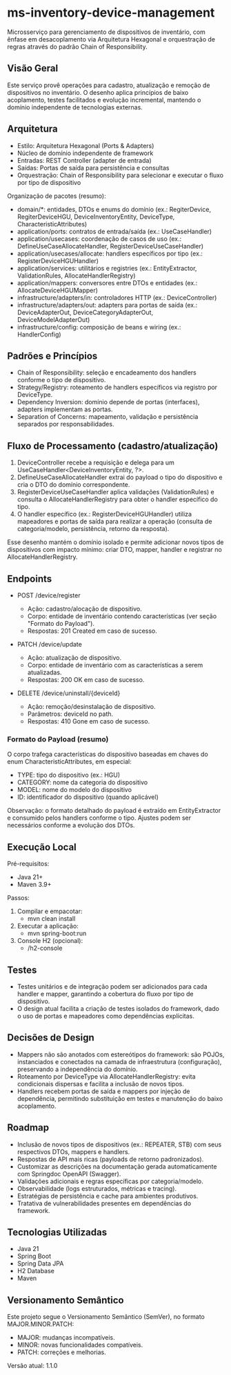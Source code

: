 # ms-inventory-device-management

Microsserviço para gerenciamento de dispositivos de inventário, com ênfase em desacoplamento via Arquitetura Hexagonal e orquestração de regras através do padrão Chain of Responsibility.

## Visão Geral

Este serviço provê operações para cadastro, atualização e remoção de dispositivos no inventário. O desenho aplica princípios de baixo acoplamento, testes facilitados e evolução incremental, mantendo o domínio independente de tecnologias externas.

## Arquitetura

- Estilo: Arquitetura Hexagonal (Ports & Adapters)
- Núcleo de domínio independente de framework
- Entradas: REST Controller (adapter de entrada)
- Saídas: Portas de saída para persistência e consultas
- Orquestração: Chain of Responsibility para selecionar e executar o fluxo por tipo de dispositivo

Organização de pacotes (resumo):
- domain/*: entidades, DTOs e enums do domínio (ex.: RegiterDevice, RegiterDeviceHGU, DeviceInventoryEntity, DeviceType, CharacteristicAttributes)
- application/ports: contratos de entrada/saída (ex.: UseCaseHandler)
- application/usecases: coordenação de casos de uso (ex.: DefineUseCaseAllocateHandler, RegisterDeviceUseCaseHandler)
- application/usecases/allocate: handlers específicos por tipo (ex.: RegisterDeviceHGUHandler)
- application/services: utilitários e registries (ex.: EntityExtractor, ValidationRules, AllocateHandlerRegistry)
- application/mappers: conversores entre DTOs e entidades (ex.: AllocateDeviceHGUMapper)
- infrastructure/adapters/in: controladores HTTP (ex.: DeviceController)
- infrastructure/adapters/out: adapters para portas de saída (ex.: DeviceAdapterOut, DeviceCategoryAdapterOut, DeviceModelAdapterOut)
- infrastructure/config: composição de beans e wiring (ex.: HandlerConfig)

## Padrões e Princípios

- Chain of Responsibility: seleção e encadeamento dos handlers conforme o tipo de dispositivo.
- Strategy/Registry: roteamento de handlers específicos via registro por DeviceType.
- Dependency Inversion: domínio depende de portas (interfaces), adapters implementam as portas.
- Separation of Concerns: mapeamento, validação e persistência separados por responsabilidades.

## Fluxo de Processamento (cadastro/atualização)

1) DeviceController recebe a requisição e delega para um UseCaseHandler<DeviceInventoryEntity, ?>.
2) DefineUseCaseAllocateHandler extrai do payload o tipo do dispositivo e cria o DTO do domínio correspondente.
3) RegisterDeviceUseCaseHandler aplica validações (ValidationRules) e consulta o AllocateHandlerRegistry para obter o handler específico do tipo.
4) O handler específico (ex.: RegisterDeviceHGUHandler) utiliza mapeadores e portas de saída para realizar a operação (consulta de categoria/modelo, persistência, retorno da resposta).

Esse desenho mantém o domínio isolado e permite adicionar novos tipos de dispositivos com impacto mínimo: criar DTO, mapper, handler e registrar no AllocateHandlerRegistry.

## Endpoints

- POST /device/register
  - Ação: cadastro/alocação de dispositivo.
  - Corpo: entidade de inventário contendo características (ver seção "Formato do Payload").
  - Respostas: 201 Created em caso de sucesso.

- PATCH /device/update 
  - Ação: atualização de dispositivo.
  - Corpo: entidade de inventário com as características a serem atualizadas.
  - Respostas: 200 OK em caso de sucesso.

- DELETE /device/uninstall/{deviceId}
  - Ação: remoção/desinstalação de dispositivo.
  - Parâmetros: deviceId no path.
  - Respostas: 410 Gone em caso de sucesso.

### Formato do Payload (resumo)

O corpo trafega características do dispositivo baseadas em chaves do enum CharacteristicAttributes, em especial:
- TYPE: tipo do dispositivo (ex.: HGU)
- CATEGORY: nome da categoria do dispositivo
- MODEL: nome do modelo do dispositivo
- ID: identificador do dispositivo (quando aplicável)

Observação: o formato detalhado do payload é extraído em EntityExtractor e consumido pelos handlers conforme o tipo. Ajustes podem ser necessários conforme a evolução dos DTOs.

## Execução Local

Pré-requisitos:
- Java 21+
- Maven 3.9+

Passos:
1. Compilar e empacotar:
   - mvn clean install
2. Executar a aplicação:
   - mvn spring-boot:run
3. Console H2 (opcional):
   - /h2-console

## Testes

- Testes unitários e de integração podem ser adicionados para cada handler e mapper, garantindo a cobertura do fluxo por tipo de dispositivo.
- O design atual facilita a criação de testes isolados do framework, dado o uso de portas e mapeadores como dependências explícitas.

## Decisões de Design

- Mappers não são anotados com estereótipos do framework: são POJOs, instanciados e conectados na camada de infraestrutura (configuração), preservando a independência do domínio.
- Roteamento por DeviceType via AllocateHandlerRegistry: evita condicionais dispersas e facilita a inclusão de novos tipos.
- Handlers recebem portas de saída e mappers por injeção de dependência, permitindo substituição em testes e manutenção do baixo acoplamento.

## Roadmap

- Inclusão de novos tipos de dispositivos (ex.: REPEATER, STB) com seus respectivos DTOs, mappers e handlers.
- Respostas de API mais ricas (payloads de retorno padronizados).
- Customizar as descrições na documentação gerada automaticamente com Springdoc OpenAPI (Swagger).
- Validações adicionais e regras específicas por categoria/modelo.
- Observabilidade (logs estruturados, métricas e tracing).
- Estratégias de persistência e cache para ambientes produtivos.
- Tratativa de vulnerabilidades presentes em dependências do framework.

## Tecnologias Utilizadas

- Java 21
- Spring Boot
- Spring Data JPA
- H2 Database
- Maven

## Versionamento Semântico

Este projeto segue o Versionamento Semântico (SemVer), no formato MAJOR.MINOR.PATCH:
- MAJOR: mudanças incompatíveis.
- MINOR: novas funcionalidades compatíveis.
- PATCH: correções e melhorias.

Versão atual: 1.1.0
